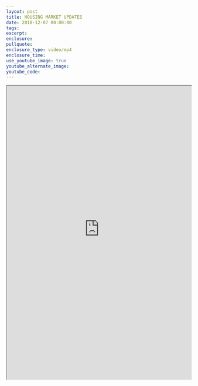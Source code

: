 ```yaml
---
layout: post
title: HOUSING MARKET UPDATES
date: 2018-12-07 00:00:00
tags:
excerpt:
enclosure:
pullquote:
enclosure_type: video/mp4
enclosure_time:
use_youtube_image: true
youtube_alternate_image:
youtube_code:
---
```


<iframe src="https://www.simplifyingthemarket.com/?a=360843-5a01dae6d4383ad4df8857368ad6a851&iframe" scrolling="yes" frameborder="1" marginheight="0px" marginwidth="0px" height="800px" width="100%" allowfullscreen></iframe>
